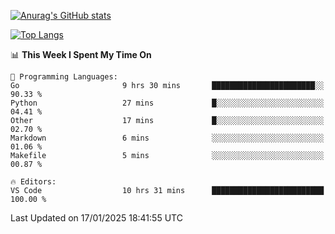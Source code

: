 [![Anurag's GitHub stats](https://github-readme-stats.vercel.app/api?username=wugouzi&count_private=true)](https://github.com/anuraghazra/github-readme-stats)

[![Top Langs](https://github-readme-stats.vercel.app/api/top-langs/?username=wugouzi&layout=compact&count_private=true&hide=html)](https://github.com/anuraghazra/github-readme-stats)

<!--START_SECTION:waka-->
📊 **This Week I Spent My Time On** 

```text
💬 Programming Languages: 
Go                       9 hrs 30 mins       ███████████████████████░░   90.33 % 
Python                   27 mins             █░░░░░░░░░░░░░░░░░░░░░░░░   04.41 % 
Other                    17 mins             █░░░░░░░░░░░░░░░░░░░░░░░░   02.70 % 
Markdown                 6 mins              ░░░░░░░░░░░░░░░░░░░░░░░░░   01.06 % 
Makefile                 5 mins              ░░░░░░░░░░░░░░░░░░░░░░░░░   00.87 % 

🔥 Editors: 
VS Code                  10 hrs 31 mins      █████████████████████████   100.00 % 
```


 Last Updated on 17/01/2025 18:41:55 UTC
<!--END_SECTION:waka-->

<!--
**wugouzi/wugouzi** is a ✨ _special_ ✨ repository because its `README.md` (this file) appears on your GitHub profile.

Here are some ideas to get you started:

- 🔭 I’m currently working on ...
- 🌱 I’m currently learning ...
- 👯 I’m looking to collaborate on ...
- 🤔 I’m looking for help with ...
- 💬 Ask me about ...
- 📫 How to reach me: ...
- 😄 Pronouns: ...
- ⚡ Fun fact: ...
-->
